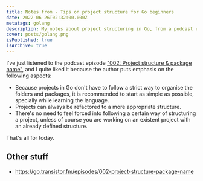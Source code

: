 ```yaml
---
title: Notes from - Tips on project structure for Go beginners
date: 2022-06-26T02:32:00.000Z
metatags: golang
description: My notes about project structuring in Go, from a podcast episode.
cover: posts/golang.png
isPublished: true
isArchive: true
---
```


I've just listened to the podcast episode ["002: Project structure & package name"](https://go.transistor.fm/episodes/002-project-structure-package-name), and I quite liked it because the author puts emphasis on the following aspects:

- Because projects in Go don't have to follow a strict way to organise the folders and packages, it is recommended to start as simple as possible, specially while learning the language.
- Projects can always be refactored to a more appropriate structure.
- There's no need to feel forced into following a certain way of structuring a project, unless of course you are working on an existent project with an already defined structure.

That's all for today.

## Other stuff

- https://go.transistor.fm/episodes/002-project-structure-package-name
